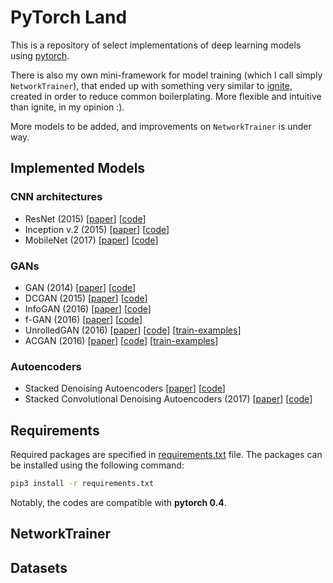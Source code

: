# PyTorch Land

This is a repository of select implementations of deep learning models using [pytorch](https://pytorch.org/). 

There is also my own mini-framework for model training 
(which I call simply `NetworkTrainer`), that ended up with 
something very similar to [ignite](https://pytorch.org/ignite/), 
created in order to reduce common boilerplating.
More flexible and intuitive than ignite, in my opinion :).

More models to be added, and improvements on `NetworkTrainer` is under way.

## Implemented Models

### CNN architectures
- ResNet (2015) [[paper](https://arxiv.org/abs/1512.03385)] [[code](https://github.com/deNsuh/pytorch-land/tree/master/resnet)] 
- Inception v.2 (2015) [[paper](https://arxiv.org/abs/1512.00567)] [[code](https://github.com/deNsuh/pytorch-land/tree/master/inception)]
- MobileNet (2017) [[paper](https://arxiv.org/abs/1704.04861)] [[code](https://github.com/deNsuh/pytorch-land/tree/master/mobilenet)]

### GANs
- GAN (2014) [[paper](https://papers.nips.cc/paper/5423-generative-adversarial-nets.pdf)] [[code](https://github.com/deNsuh/pytorch-land/tree/master/gan)]
- DCGAN (2015) [[paper](https://arxiv.org/abs/1511.06434)] [[code](https://github.com/deNsuh/pytorch-land/tree/master/dcgan)]
- InfoGAN (2016) [[paper](https://arxiv.org/pdf/1606.03657.pdf)] [[code](https://github.com/deNsuh/pytorch-land/tree/master/infogan)]
- f-GAN (2016) [[paper](https://arxiv.org/abs/1606.00709)] [[code](https://github.com/deNsuh/pytorch-land/tree/master/fgan)]
- UnrolledGAN (2016) [[paper](https://arxiv.org/abs/1611.02163)] [[code](https://github.com/deNsuh/pytorch-land/tree/master/unrolled_gan)] [[train-examples](https://github.com/deNsuh/pytorch-land/blob/master/unrolled_gan/unrolledgan_train_results.ipynb)]
- ACGAN (2016) [[paper](https://arxiv.org/abs/1610.09585)] [[code](https://github.com/deNsuh/pytorch-land/tree/master/acgan)] [[train-examples](https://github.com/deNsuh/pytorch-land/tree/master/acgan)]

### Autoencoders
- Stacked Denoising Autoencoders [[paper](https://www.iro.umontreal.ca/~vincentp/Publications/denoising_autoencoders_tr1316.pdf)] [[code](https://github.com/deNsuh/pytorch-land/tree/master/sdae)]
- Stacked Convolutional Denoising Autoencoders (2017) [[paper](https://mediatum.ub.tum.de/doc/1381852/54858742554.pdf)] [[code](https://github.com/deNsuh/pytorch-land/tree/master/schmidt_sda)]

## Requirements

Required packages are specified in [requirements.txt](https://github.com/deNsuh/pytorch-land/blob/master/requirements.txt)
file. The packages can be installed using the following command:

```bash
pip3 install -r requirements.txt
```

Notably, the codes are compatible with **pytorch 0.4**.

## NetworkTrainer

## Datasets
